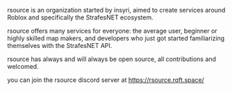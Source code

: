 rsource is an organization started by insyri, aimed to create services around Roblox and specifically the StrafesNET ecosystem.

rsource offers many services for everyone: the average user, beginner or highly skilled map makers, and developers who just got started familiarizing themselves with the StrafesNET API.

rsource has always and will always be open source, all contributions and welcomed.

you can join the rsource discord server at https://rsource.rqft.space/
